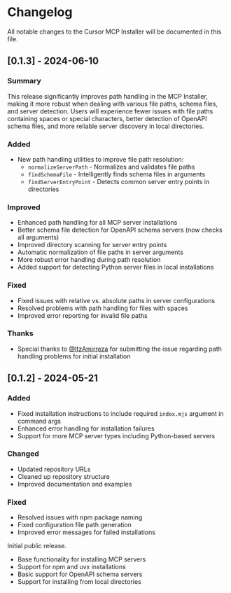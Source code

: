 # Changelog

All notable changes to the Cursor MCP Installer will be documented in this file.

## [0.1.3] - 2024-06-10

### Summary
This release significantly improves path handling in the MCP Installer, making it more robust when dealing with various file paths, schema files, and server detection. Users will experience fewer issues with file paths containing spaces or special characters, better detection of OpenAPI schema files, and more reliable server discovery in local directories.

### Added
- New path handling utilities to improve file path resolution:
  - `normalizeServerPath` - Normalizes and validates file paths
  - `findSchemaFile` - Intelligently finds schema files in arguments
  - `findServerEntryPoint` - Detects common server entry points in directories

### Improved
- Enhanced path handling for all MCP server installations
- Better schema file detection for OpenAPI schema servers (now checks all arguments)
- Improved directory scanning for server entry points
- Automatic normalization of file paths in server arguments
- More robust error handling during path resolution
- Added support for detecting Python server files in local installations

### Fixed
- Fixed issues with relative vs. absolute paths in server configurations
- Resolved problems with path handling for files with spaces
- Improved error reporting for invalid file paths

### Thanks
- Special thanks to [@ItzAmirreza](https://github.com/ItzAmirreza) for submitting the issue regarding path handling problems for initial installation

## [0.1.2] - 2024-05-21

### Added
- Fixed installation instructions to include required `index.mjs` argument in command args
- Enhanced error handling for installation failures
- Support for more MCP server types including Python-based servers

### Changed
- Updated repository URLs
- Cleaned up repository structure
- Improved documentation and examples

### Fixed
- Resolved issues with npm package naming
- Fixed configuration file path generation
- Improved error messages for failed installations

Initial public release.

- Base functionality for installing MCP servers
- Support for npm and uvx installations
- Basic support for OpenAPI schema servers
- Support for installing from local directories 